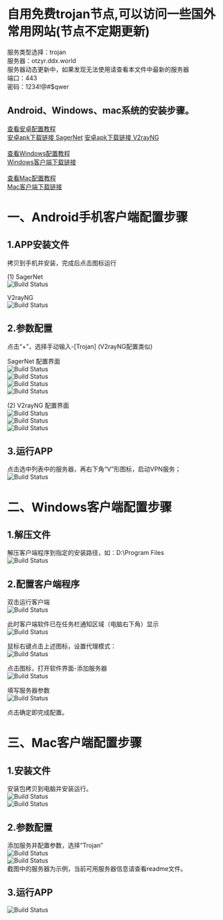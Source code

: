 # 自用免费trojan节点,可以访问一些国外常用网站(节点不定期更新)
服务类型选择：trojan<br>
服务器：otzyr.ddx.world <br>
服务器动态更新中，如果发现无法使用请查看本文件中最新的服务器<br>
端口：443<br>
密码：1234!@#$qwer<br>



## Android、Windows、mac系统的安装步骤。

[查看安卓配置教程](#一android手机客户端配置步骤)
<br>
[安卓apk下载链接 SagerNet](https://github.com/davpeterabc/personal_softwares/raw/main/SN-0.8.1-beta02-arm64-v8a.apk)
[安卓apk下载链接 V2rayNG](https://github.com/davpeterabc/personal_softwares/raw/main/v2rayNG-v1.8.5.apk)
<br>
<br>
[查看Windows配置教程](#二windows客户端配置步骤)
<br>
[Windows客户端下载链接](https://github.com/davpeterabc/personal_softwares/raw/main/v2rayN-v4.32.zip)
<br>
<br>
[查看Mac配置教程](#三mac客户端配置步骤)
<br>
[Mac客户端下载链接](https://github.com/davpeterabc/personal_softwares/raw/main/Trojan-Qt5-v1.4.0.dmg)


# 一、Android手机客户端配置步骤

## 1.APP安装文件
拷贝到手机并安装，完成后点击图标运行<br>

(1) SagerNet<br>
<img src="img/Android/1.png" alt="Build Status">

V2rayNG<BR>
<img src="img/Android/11.png" alt="Build Status">

## 2.参数配置
点击“+”，选择手动输入-[Trojan] (V2rayNG配置类似)<br>

SagerNet 配置界面<br>
<img src="img/Android/2.png" alt="Build Status"><br>
<img src="img/Android/3.png" alt="Build Status"><br>
<img src="img/Android/4.png" alt="Build Status"><br>
<img src="img/Android/5.png" alt="Build Status"><br>

(2) V2rayNG 配置界面<BR>
<img src="img/Android/20.png" alt="Build Status"><br>
<img src="img/Android/21.png" alt="Build Status"><br>
<img src="img/Android/22.png" alt="Build Status"><br>

## 3.运行APP
点击选中列表中的服务器，再右下角“V”形图标，启动VPN服务；<br>
<img src="img/Android/6.png" alt="Build Status"><br>




# 二、Windows客户端配置步骤

## 1.解压文件
解压客户端程序到指定的安装路径，如：D:\Program Files<br>
<img src="img/Windows/1.png" alt="Build Status"><br>


## 2.配置客户端程序

双击运行客户端<br>
<img src="img/Windows/2.png" alt="Build Status"><br>

此时客户端软件已在任务栏通知区域（电脑右下角）显示<br>
<img src="img/Windows/3.png" alt="Build Status"><br>

鼠标右键点击上述图标，设置代理模式：<br>
<img src="img/Windows/4.png" alt="Build Status"><br>

点击图标，打开软件界面-添加服务器<br>
<img src="img/Windows/5.png" alt="Build Status"><br>

填写服务器参数<br>
<img src="img/Windows/6.png" alt="Build Status"><br>

点击确定即完成配置。


# 三、Mac客户端配置步骤

## 1.安装文件
安装包拷贝到电脑并安装运行。<br>
<img src="img/Mac/1.png" alt="Build Status"><br>
<img src="img/Mac/2.png" alt="Build Status"><br>


## 2.参数配置
添加服务并配置参数，选择“Trojan”<br>
<img src="img/Mac/3.png" alt="Build Status"><br>
<img src="img/Mac/4.png" alt="Build Status"><br>
截图中的服务器为示例，当前可用服务器信息请查看readme文件。<br>

## 3.运行APP
<img src="img/Mac/5.png" alt="Build Status"><br>
